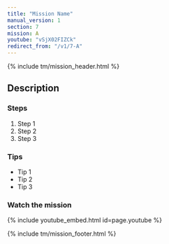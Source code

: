 ```yaml
---
title: "Mission Name"
manual_version: 1
section: 7
mission: A
youtube: "vSjX02FIZCk"
redirect_from: "/v1/7-A"
---
```


{% include tm/mission_header.html %}

## Description

### Steps

1. Step 1
2. Step 2
3. Step 3

### Tips

* Tip 1
* Tip 2
* Tip 3

### Watch the mission

{% include youtube_embed.html id=page.youtube %}

{% include tm/mission_footer.html %}